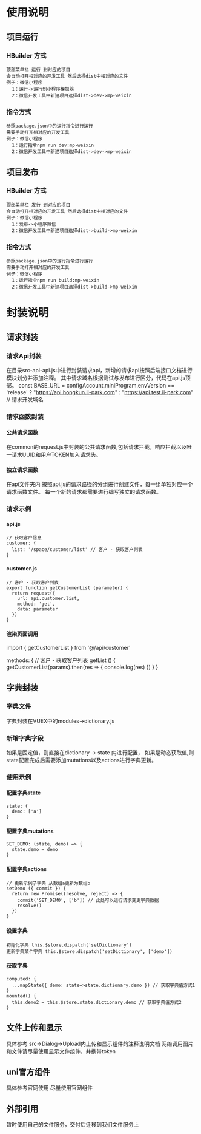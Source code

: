 # 使用说明
## 项目运行
### HBuilder 方式
    顶部菜单栏 运行 到对应的项目
    会自动打开相对应的开发工具 然后选择dist中相对应的文件
    例子：微信小程序 
      1：运行->运行到小程序模拟器
      2：微信开发工具中新建项目选择dist->dev->mp-weixin
### 指令方式
    参照package.json中的运行指令进行运行
    需要手动打开相对应的开发工具
    例子：微信小程序 
      1：运行指令npm run dev:mp-weixin
      2：微信开发工具中新建项目选择dist->dev->mp-weixin
## 项目发布
### HBuilder 方式
    顶部菜单栏 发行 到对应的项目
    会自动打开相对应的开发工具 然后选择dist中相对应的文件
    例子：微信小程序 
      1：发布->小程序微信
      2：微信开发工具中新建项目选择dist->build->mp-weixin
### 指令方式
    参照package.json中的运行指令进行运行
    需要手动打开相对应的开发工具
    例子：微信小程序 
      1：运行指令npm run build:mp-weixin
      2：微信开发工具中新建项目选择dist->build->mp-weixin
# 封装说明
## 请求封装
### 请求Api封装
  在目录src-api-api.js中进行封装请求api，新增的请求api按照后端接口文档进行模块划分并添加注释。
  其中请求域名根据测试与发布进行区分，代码在api.js顶部。
  const BASE_URL = configAccount.miniProgram.envVersion == 'release' ? "https://api.hongkun.ii-park.com" : "https://api.test.ii-park.com" // 请求开发域名
### 请求函数封装
#### 公共请求函数
  在common的request.js中封装的公共请求函数,包括请求拦截，响应拦截以及唯一请求UUID和用户TOKEN加入请求头。
#### 独立请求函数
  在api文件夹内 按照api.js的请求路径的分组进行创建文件，每一组单独对应一个请求函数文件。
  每一个新的请求都需要进行编写独立的请求函数。
### 请求示例
  #### api.js
    // 获取客户信息
    customer: {
      list: '/space/customer/list' // 客户 - 获取客户列表
    }
  #### customer.js
    // 客户 - 获取客户列表
    export function getCustomerList (parameter) {
      return request({
        url: api.customer.list,
        method: 'get',
        data: parameter
      })
    }
  #### 渲染页面调用
  
  import { getCustomerList } from '@/api/customer'
  
  methods: {
    // 客户 - 获取客户列表
    getList () {
      getCustomerList(params).then(res => {
        console.log(res)
      })
    }
  }
## 字典封装
### 字典文件
  字典封装在VUEX中的modules->dictionary.js
### 新增字典字段
  如果是固定值，则直接在dictionary -> state 内进行配置，
  如果是动态获取值,则state配置完成后需要添加mutations以及actions进行字典更新。
### 使用示例
  #### 配置字典state
    state: {
      demo: ['a']
    }
  #### 配置字典mutations
    SET_DEMO: (state, demo) => {
      state.demo = demo
    }
  #### 配置字典actions
    // 更新示例子字典 从数组a更新为数组b
    setDemo ({ commit }) {
      return new Promise((resolve, reject) => {
        commit('SET_DEMO', ['b']) // 此处可以进行请求变更字典数据
        resolve()
      })
    }
  #### 设置字典
    初始化字典 this.$store.dispatch('setDictionary')
    更新字典某个字典 this.$store.dispatch('setDictionary', ['demo'])
  #### 获取字典
    computed: {
      ...mapState({ demo: state=>state.dictionary.demo }) // 获取字典值方式1
    }
    mounted() {
      this.demo2 = this.$store.state.dictionary.demo // 获取字典值方式2
    }
## 文件上传和显示
  具体参考 src->Dialog->Upload内上传和显示组件的注释说明文档
  网络调用图片和文件请尽量使用显示文件组件，并携带token
## uni官方组件
  具体参考官网使用
  尽量使用官网组件
## 外部引用
  暂时使用自己的文件服务，交付后迁移到我们文件服务上